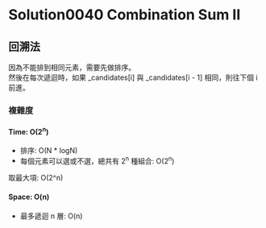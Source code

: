 # Solution0040 Combination Sum II

## 回溯法

因為不能排到相同元素，需要先做排序。  
然後在每次遞迴時，如果 _candidates[i] 與 _candidates[i - 1] 相同，則往下個 i 前進。

### 複雜度

#### Time: O(2<sup>n</sup>)
- 排序: O(N * logN)
- 每個元素可以選或不選，總共有 2<sup>n</sup> 種組合: O(2<sup>n</sup>)

取最大項: O(2^n)

#### Space: O(n)
- 最多遞迴 n 層: O(n)